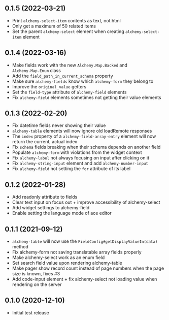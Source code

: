 ## 0.1.5 (2022-03-21)

* Print `alchemy-select-item` contents as text, not html
* Only get a maximum of 50 related items
* Set the parent `alchemy-select` element when creating `alchemy-select-item` element

## 0.1.4 (2022-03-16)

* Make fields work with the new `Alchemy.Map.Backed` and `Alchemy.Map.Enum` class
* Add the `field_path_in_current_schema` property
* Make sure `alchemy-fields` know which `alchemy-form` they belong to
* Improve the `original_value` getters
* Set the `field-type` attribute of `alchemy-field` elements
* Fix `alchemy-field` elements sometimes not getting their value elements

## 0.1.3 (2022-02-20)

* Fix datetime fields never showing their value
* `alchemy-table` elements will now ignore old loadRemote responses
* The `index` property of a `alchemy-field-array-entry` element will now return the current, actual index
* Fix `schema` fields breaking when their schema depends on another field
* Populate `alchemy-form` with violations from the widget context
* Fix `alchemy-label` not always focusing on input after clicking on it
* Fix `alchemy-string-input` element and add `alchemy-number-input`
* Fix `alchemy-field` not setting the `for` attribute of its label

## 0.1.2 (2022-01-28)

* Add readonly attribute to fields
* Clear text input on focus out + improve accessibility of alchemy-select
* Add widget settings to alchemy-field
* Enable setting the language mode of ace editor

## 0.1.1 (2021-09-12)

* `alchemy-table` will now use the `FieldConfig#getDisplayValueIn(data)` method
* Fix alchemy-form not saving translatable array fields properly
* Make alchemy-select work as an enum field
* Set search field value upon rendering alchemy-table
* Make pager show record count instead of page numbers when the page size is known, fixes #3
* Add code-input element + fix alchemy-select not loading value when rendering on the server

## 0.1.0 (2020-12-10)

* Initial test release